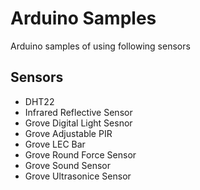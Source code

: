 # Arduino Samples
Arduino samples of using following sensors

## Sensors
- DHT22
- Infrared Reflective Sensor
- Grove Digital Light Sesnor
- Grove Adjustable PIR
- Grove LEC Bar
- Grove Round Force Sensor
- Grove Sound Sensor
- Grove Ultrasonice Sensor
